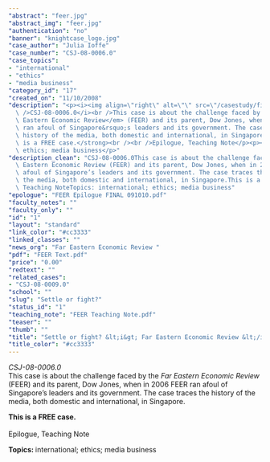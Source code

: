 ```yaml
---
"abstract": "feer.jpg"
"abstract_img": "feer.jpg"
"authentication": "no"
"banner": "knightcase_logo.jpg"
"case_author": "Julia Ioffe"
"case_number": "CSJ-08-0006.0"
"case_topics":
- "international"
- "ethics"
- "media business"
"category_id": "17"
"created_on": "11/10/2008"
"description": "<p><i><img align=\"right\" alt=\"\" src=\"/casestudy/files/photos/240/feer.gif\"\
  \ />CSJ-08-0006.0</i><br />This case is about the challenge faced by the <em>Far\
  \ Eastern Economic Review</em> (FEER) and its parent, Dow Jones, when in 2006 FEER\
  \ ran afoul of Singapore&rsquo;s leaders and its government. The case traces the\
  \ history of the media, both domestic and international, in Singapore.</p><p><strong>This\
  \ is a FREE case.</strong><br /><br />Epilogue, Teaching Note</p><p><b>Topics: </b>international;\
  \ ethics; media business</p>"
"description_clean": "CSJ-08-0006.0This case is about the challenge faced by the Far\
  \ Eastern Economic Review (FEER) and its parent, Dow Jones, when in 2006 FEER ran\
  \ afoul of Singapore’s leaders and its government. The case traces the history of\
  \ the media, both domestic and international, in Singapore.This is a FREE case.Epilogue,\
  \ Teaching NoteTopics: international; ethics; media business"
"epologue": "FEER Epilogue FINAL 091010.pdf"
"faculty_notes": ""
"faculty_only": ""
"id": "1"
"layout": "standard"
"link_color": "#cc3333"
"linked_classes": ""
"news_org": "Far Eastern Economic Review "
"pdf": "FEER Text.pdf"
"price": "0.00"
"redtext": ""
"related_cases":
- "CSJ-08-0009.0"
"school": ""
"slug": "Settle or fight?"
"status_id": "1"
"teaching_note": "FEER Teaching Note.pdf"
"teaser": ""
"thumb": ""
"title": "Settle or fight? &lt;i&gt; Far Eastern Economic Review &lt;/i&gt; and Singapore"
"title_color": "#cc3333"
---
```

<p><i><img align="right" alt="" src="/casestudy/files/photos/240/feer.gif" />CSJ-08-0006.0</i><br />This case is about the challenge faced by the <em>Far Eastern Economic Review</em> (FEER) and its parent, Dow Jones, when in 2006 FEER ran afoul of Singapore&rsquo;s leaders and its government. The case traces the history of the media, both domestic and international, in Singapore.</p><p><strong>This is a FREE case.</strong><br /><br />Epilogue, Teaching Note</p><p><b>Topics: </b>international; ethics; media business</p>
